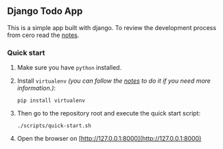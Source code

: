 ## Django Todo App

This is a simple app built with django. To review the development process from cero read the [notes](./notes.md).

### Quick start

1. Make sure you have `python` installed.

1. Install `virtualenv` _(you can follow the [notes](./notes.md) to do it if you need more information.)_:

   ```
   pip install virtualenv
   ```

1. Then go to the repository root and execute the quick start script:

   ```
   ./scripts/quick-start.sh
   ```

1. Open the browser on [http://127.0.0.1:8000](http://127.0.0.1:8000)
